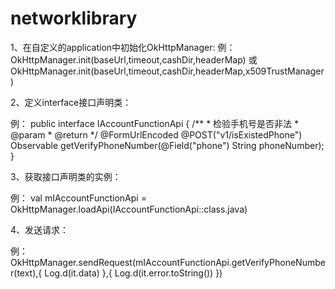 # networklibrary



1、在自定义的application中初始化OkHttpManager:
   例：   OkHttpManager.init(baseUrl,timeout,cashDir,headerMap)
       或 OkHttpManager.init(baseUrl,timeout,cashDir,headerMap,x509TrustManager)


2、定义interface接口声明类：

   例： public interface IAccountFunctionApi {
            /**
             * 检验手机号是否非法
             * @param
             * @return
             */
            @FormUrlEncoded
            @POST("v1/isExistedPhone")
            Observable<PhoneExisted> getVerifyPhoneNumber(@Field("phone") String phoneNumber);
        }


3、获取接口声明类的实例：

   例： val mIAccountFunctionApi = OkHttpManager.loadApi(IAccountFunctionApi::class.java)



4、发送请求：

   例：OkHttpManager.sendRequest(mIAccountFunctionApi.getVerifyPhoneNumber(text),{
          Log.d(it.data)
       },{
          Log.d(it.error.toString())
       })

